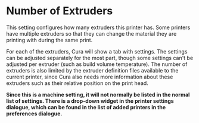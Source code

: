 Number of Extruders
====
This setting configures how many extruders this printer has. Some printers have multiple extruders so that they can change the material they are printing with during the same print.

For each of the extruders, Cura will show a tab with settings. The settings can be adjusted separately for the most part, though some settings can't be adjusted per extruder (such as build volume temperature). The number of extruders is also limited by the extruder definition files available to the current printer, since Cura also needs more information about these extruders such as their relative position on the print head.

**Since this is a machine setting, it will not normally be listed in the normal list of settings. There is a drop-down widget in the printer settings dialogue, which can be found in the list of added printers in the preferences dialogue.**